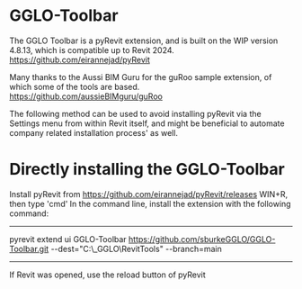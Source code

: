 # GGLO-Toolbar

The GGLO Toolbar is a pyRevit extension, and is built on the WIP version 4.8.13, which is compatible up to Revit 2024.
https://github.com/eirannejad/pyRevit

Many thanks to the Aussi BIM Guru for the guRoo sample extension, of which some of the tools are based.
https://github.com/aussieBIMguru/guRoo

The following method can be used to avoid installing pyRevit via the Settings menu from within Revit itself, and might be beneficial to automate company related installation process' as well.

# Directly installing the GGLO-Toolbar
Install pyRevit from https://github.com/eirannejad/pyRevit/releases
WIN+R, then type 'cmd'
In the command line, install the extension with the following command:
*****************
pyrevit extend ui GGLO-Toolbar https://github.com/sburkeGGLO/GGLO-Toolbar.git --dest="C:\\_GGLO\RevitTools" --branch=main
***************** 
  If Revit was opened, use the reload button of pyRevit
